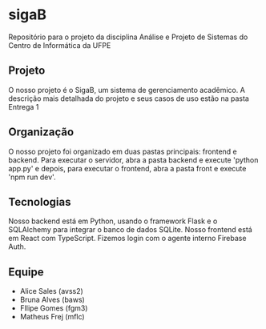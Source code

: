 # sigaB

Repositório para o projeto da disciplina Análise e Projeto de Sistemas do Centro de Informática da UFPE

## Projeto

O nosso projeto é o SigaB, um sistema de gerenciamento acadêmico. A descrição mais detalhada do projeto e seus casos de uso estão na pasta Entrega 1

## Organização

O nosso projeto foi organizado em duas pastas principais: frontend e backend. Para executar o servidor, abra a pasta backend e execute 'python app.py' e depois, para executar o frontend, abra a pasta front e execute 'npm run dev'.

## Tecnologias
Nosso backend está em Python, usando o framework Flask e o SQLAlchemy para integrar o banco de dados SQLite. Nosso frontend está em React com TypeScript. Fizemos login com o agente interno Firebase Auth.

## Equipe
- Alice Sales (avss2)
- Bruna Alves (baws)
- FIlipe Gomes (fgm3)
- Matheus Frej (mflc)
